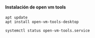 #### Instalación de open vm tools
~~~
apt update
apt install open-vm-tools-desktop

systemctl status open-vm-tools.service
~~~

